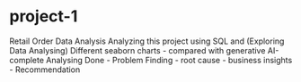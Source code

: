 # project-1
Retail Order Data Analysis 
Analyzing this project using SQL and (Exploring Data Analysing) Different seaborn charts - compared with generative AI-complete Analysing Done - Problem Finding - root cause - business insights - Recommendation 
